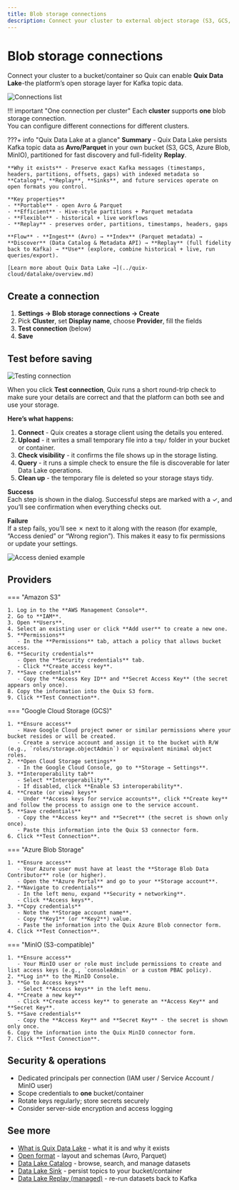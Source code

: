 ```yaml
---
title: Blob storage connections
description: Connect your cluster to external object storage (S3, GCS, Azure Blob, MinIO) to enable Quix Data Lake.
---
```


# Blob storage connections

Connect your cluster to a bucket/container so Quix can enable **Quix Data Lake**-the platform’s open storage layer for Kafka topic data.

![Connections list](../images/blob-storage/connections-list-running.png)

!!! important "One connection per cluster"
    Each **cluster** supports **one** blob storage connection.  
    You can configure different connections for different clusters.
    
???+ info "Quix Data Lake at a glance"
    **Summary** - Quix Data Lake persists Kafka topic data as **Avro/Parquet** in your own bucket (S3, GCS, Azure Blob, MinIO), partitioned for fast discovery and full-fidelity **Replay**.

    **Why it exists** - Preserve exact Kafka messages (timestamps, headers, partitions, offsets, gaps) with indexed metadata so **Catalog**, **Replay**, **Sinks**, and future services operate on open formats you control.

    **Key properties**
    - **Portable** - open Avro & Parquet
    - **Efficient** - Hive-style partitions + Parquet metadata
    - **Flexible** - historical + live workflows
    - **Replay** - preserves order, partitions, timestamps, headers, gaps

    **Flow** - **Ingest** (Avro) → **Index** (Parquet metadata) → **Discover** (Data Catalog & Metadata API) → **Replay** (full fidelity back to Kafka) → **Use** (explore, combine historical + live, run queries/export).

    [Learn more about Quix Data Lake →](../quix-cloud/datalake/overview.md)

## Create a connection

1. **Settings → Blob storage connections → Create**
2. Pick **Cluster**, set **Display name**, choose **Provider**, fill the fields
3. **Test connection** (below)
4. **Save**

## Test before saving

![Testing connection](../images/blob-storage/test-connecting.png)

When you click **Test connection**, Quix runs a short round-trip check to make sure your details are correct and that the platform can both see and use your storage.

**Here’s what happens:**

1. **Connect** - Quix creates a storage client using the details you entered.  
2. **Upload** - it writes a small temporary file into a `tmp/` folder in your bucket or container.  
3. **Check visibility** - it confirms the file shows up in the storage listing.  
4. **Query** - it runs a simple check to ensure the file is discoverable for later Data Lake operations.  
5. **Clean up** - the temporary file is deleted so your storage stays tidy.

**Success**  
Each step is shown in the dialog. Successful steps are marked with a ✓, and you’ll see confirmation when everything checks out.

**Failure**  
If a step fails, you’ll see ✗ next to it along with the reason (for example, “Access denied” or “Wrong region”). This makes it easy to fix permissions or update your settings.

![Access denied example](../images/blob-storage/test-error.png)

## Providers

=== "Amazon S3"

    1. Log in to the **AWS Management Console**.  
    2. Go to **IAM**.  
    3. Open **Users**.  
    4. Select an existing user or click **Add user** to create a new one.  
    5. **Permissions**  
       - In the **Permissions** tab, attach a policy that allows bucket access.  
    6. **Security credentials**  
       - Open the **Security credentials** tab.  
       - Click **Create access key**.  
    7. **Save credentials**  
       - Copy the **Access Key ID** and **Secret Access Key** (the secret appears only once).  
    8. Copy the information into the Quix S3 form.  
    9. Click **Test Connection**.  

=== "Google Cloud Storage (GCS)"

    1. **Ensure access**  
       - Have Google Cloud project owner or similar permissions where your bucket resides or will be created.  
       - Create a service account and assign it to the bucket with R/W (e.g., `roles/storage.objectAdmin`) or equivalent minimal object roles.  
    2. **Open Cloud Storage settings**  
       - In the Google Cloud Console, go to **Storage → Settings**.  
    3. **Interoperability tab**  
       - Select **Interoperability**.  
       - If disabled, click **Enable S3 interoperability**.  
    4. **Create (or view) keys**  
       - Under **Access keys for service accounts**, click **Create key** and follow the process to assign one to the service account.  
    5. **Save credentials**  
       - Copy the **Access key** and **Secret** (the secret is shown only once).  
       - Paste this information into the Quix S3 connector form.  
    6. Click **Test Connection**.  


=== "Azure Blob Storage"

    1. **Ensure access**  
       - Your Azure user must have at least the **Storage Blob Data Contributor** role (or higher).  
       - Open the **Azure Portal** and go to your **Storage account**.  
    2. **Navigate to credentials**  
       - In the left menu, expand **Security + networking**.  
       - Click **Access keys**.  
    3. **Copy credentials**  
       - Note the **Storage account name**.  
       - Copy **Key1** (or **Key2**) value.  
       - Paste the information into the Quix Azure Blob connector form.  
    4. Click **Test Connection**.  

=== "MinIO (S3-compatible)"

    1. **Ensure access**  
       - Your MinIO user or role must include permissions to create and list access keys (e.g., `consoleAdmin` or a custom PBAC policy).  
    2. **Log in** to the MinIO Console.  
    3. **Go to Access keys**  
       - Select **Access keys** in the left menu.  
    4. **Create a new key**  
       - Click **Create access key** to generate an **Access Key** and **Secret Key**.  
    5. **Save credentials**  
       - Copy the **Access Key** and **Secret Key** - the secret is shown only once.  
    6. Copy the information into the Quix MinIO connector form.  
    7. Click **Test Connection**.  

## Security & operations

- Dedicated principals per connection (IAM user / Service Account / MinIO user)  
- Scope credentials to **one** bucket/container  
- Rotate keys regularly; store secrets securely  
- Consider server-side encryption and access logging

## See more

* [What is Quix Data Lake](../quix-cloud/datalake/overview.md) - what it is and why it exists
* [Open format](../quix-cloud/datalake/open-format.md) - layout and schemas (Avro, Parquet)
* [Data Lake Catalog](../quix-cloud/datalake/catalog.md) - browse, search, and manage datasets
* [Data Lake Sink](../quix-cloud/managed-services/sink.md) - persist topics to your bucket/container
* [Data Lake Replay (managed)](../quix-cloud/managed-services/replay.md) - re-run datasets back to Kafka
